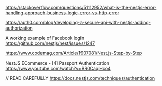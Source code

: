 https://stackoverflow.com/questions/51112952/what-is-the-nestjs-error-handling-approach-business-logic-error-vs-http-error

https://auth0.com/blog/developing-a-secure-api-with-nestjs-adding-authorization

A working example of Facebook login
https://github.com/nestjs/nest/issues/1247

https://www.codemag.com/Article/1907081/Nest.js-Step-by-Step

NestJS ECommerce - [4] Passport Authentication
https://www.youtube.com/watch?v=BR0CaqiHco4

// READ CAREFULLY
https://docs.nestjs.com/techniques/authentication
